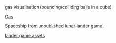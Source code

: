 
gas visualisation (bouncing/colliding balls in a cube)

[Gas](gas/)

Spaceship from unpublished lunar-lander game.

[lander game assets](game%20assets/)
